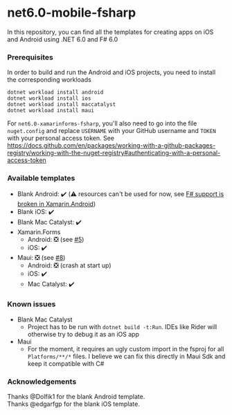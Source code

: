 # net6.0-mobile-fsharp

In this repository, you can find all the templates for creating apps on iOS and Android using .NET 6.0 and F# 6.0

### Prerequisites
In order to build and run the Android and iOS projects, you need to install the corresponding workloads
```
dotnet workload install android
dotnet workload install ios
dotnet workload install maccatalyst
dotnet workload install maui
```

For `net6.0-xamarinforms-fsharp`, you'll also need to go into the file `nuget.config` and replace `USERNAME` with your GitHub username and `TOKEN` with your personal access token.
See https://docs.github.com/en/packages/working-with-a-github-packages-registry/working-with-the-nuget-registry#authenticating-with-a-personal-access-token

### Available templates
- Blank Android: ✔️ (⚠️ resources can't be used for now, see [F# support is broken in Xamarin.Android](https://github.com/dotnet/fsharp/issues/12640))
- Blank iOS: ✔️
- Blank Mac Catalyst: ✔️
- Xamarin.Forms
  - Android: ❎ (see [#5](https://github.com/fabulousfx/net6.0-mobile-fsharp/issues/5))
  - iOS: ✔️
- Maui: ❎ (see [#8](https://github.com/fabulousfx/net6.0-mobile-fsharp/issues/8))
  - Android: ❎ (crash at start up)
  - iOS: ✔️
  - Mac Catalyst: ✔️

### Known issues

- Blank Mac Catalyst
  - Project has to be run with `dotnet build -t:Run`. IDEs like Rider will otherwise try to debug it as an iOS app
- Maui
  - For the moment, it requires an ugly custom import in the fsproj for all `Platforms/**/*` files. I believe we can fix this directly in Maui Sdk and keep it compatible with C#

### Acknowledgements

Thanks @Dolfik1 for the blank Android template.  
Thanks @edgarfgp for the blank iOS template.
